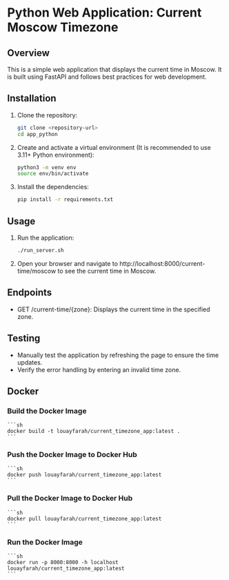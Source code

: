 # Python Web Application: Current Moscow Timezone

## Overview

This is a simple web application that displays the current time in Moscow. It is built using FastAPI and follows best practices for web development.

## Installation

1. Clone the repository:
   ```sh
   git clone <repository-url>
   cd app_python
   ```
2. Create and activate a virtual environment (It is recommended to use 3.11+ Python environment):
    ```sh
    python3 -m venv env
    source env/bin/activate
    ```
3. Install the dependencies:
    ```sh
    pip install -r requirements.txt
    ```

## Usage

1. Run the application:
    ```sh
    ./run_server.sh
    ```

2. Open your browser and navigate to http://localhost:8000/current-time/moscow to see the current time in Moscow.


## Endpoints

* GET /current-time/{zone}: Displays the current time in the specified zone.


## Testing

* Manually test the application by refreshing the page to ensure the time updates.
* Verify the error handling by entering an invalid time zone.


## Docker

### Build the Docker Image
    ```sh
    docker build -t louayfarah/current_timezone_app:latest .
    ```

### Push the Docker Image to Docker Hub
    ```sh
    docker push louayfarah/current_timezone_app:latest  
    ```

### Pull the Docker Image to Docker Hub
    ```sh
    docker pull louayfarah/current_timezone_app:latest  
    ```

### Run the Docker Image
    ```sh
    docker run -p 8000:8000 -h localhost louayfarah/current_timezone_app:latest
    ```